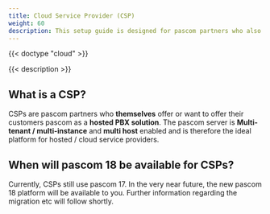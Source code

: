 ```yaml
---
title: Cloud Service Provider (CSP)
weight: 60
description: This setup guide is designed for pascom partners who also offer hosting services
---
```


{{< doctype "cloud" >}}
 
{{< description >}}

## What is a CSP?

CSPs are pascom partners who **themselves** offer or want to offer their customers pascom as a **hosted PBX solution**. The pascom server is **Multi-tenant / multi-instance** and **multi host** enabled and is therefore the ideal platform for hosted / cloud service providers.

## When will pascom 18 be available for CSPs?

Currently, CSPs still use pascom 17. In the very near future, the new pascom 18 platform will be available to you. Further information regarding the migration etc will follow shortly.



